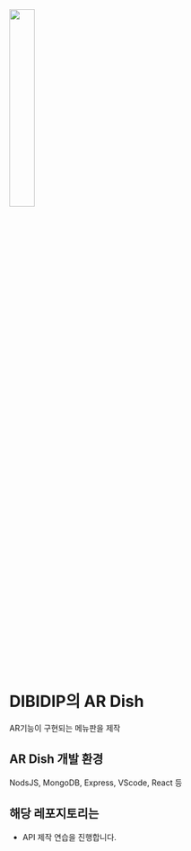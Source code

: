 <img src = "https://user-images.githubusercontent.com/71677810/127866209-aaed683e-b10a-4772-8195-55c15e3fb6c9.png" width="30%" height="30%">

# DIBIDIP의 AR Dish

AR기능이 구현되는 메뉴판을 제작

## AR Dish 개발 환경

NodsJS, MongoDB, Express, VScode, React 등

## 해당 레포지토리는

- API 제작 연습을 진행합니다.
